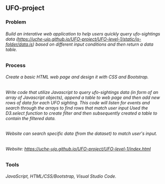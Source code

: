 ## UFO-project 

### Problem
###### Build an interative web application to help users quickly query ufo-sightings data (https://uche-ujo.github.io/UFO-project/UFO-level-1/static/js-folder/data.js) based on different input conditions and then return a data table. 

### Process
###### Create a basic HTML web page and design it with CSS and Bootstrap.

###### Write code that utilize Javascript to query ufo-sightings data (in form of an array of Javascript objects), append a table to web page and then add new rows of data for each UFO sighting. This code will listen for events and search through the arrays to find rows that match user input  Used the D3.select function to create filter and then subsequently created a table to contain the filtered data.

###### Website can search specific data (from the dataset) to match user's input.

###### Website:  https://uche-ujo.github.io/UFO-project/UFO-level-1/index.html

### Tools 
###### JavaScript, HTML/CSS/Bootstrap, Visual Studio Code.

